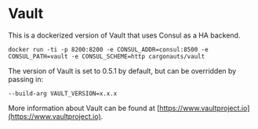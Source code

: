 # Vault
This is a dockerized version of Vault that uses Consul as a HA backend.

```
docker run -ti -p 8200:8200 -e CONSUL_ADDR=consul:8500 -e CONSUL_PATH=vault -e CONSUL_SCHEME=http cargonauts/vault
```

The version of Vault is set to 0.5.1 by default, but can be overridden by passing in:
```
--build-arg VAULT_VERSION=x.x.x
```

More information about Vault can be found at [https://www.vaultproject.io](https://www.vaultproject.io).
